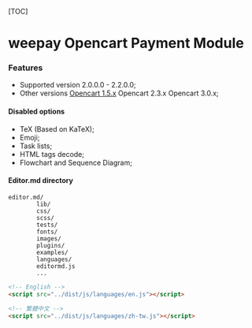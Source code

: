 [TOC]
# weepay Opencart Payment Module 
  ### Features
  
  - Supported version  2.0.0.0 - 2.2.0.0;
  - Other versions [Opencart 1.5.x](# "Heading link")  Opencart 2.3.x Opencart 3.0.x;





#### Disabled options

- TeX (Based on KaTeX);
- Emoji;
- Task lists;
- HTML tags decode;
- Flowchart and Sequence Diagram;

#### Editor.md directory

    editor.md/
            lib/
            css/
            scss/
            tests/
            fonts/
            images/
            plugins/
            examples/
            languages/     
            editormd.js
            ...

```html
<!-- English -->
<script src="../dist/js/languages/en.js"></script>

<!-- 繁體中文 -->
<script src="../dist/js/languages/zh-tw.js"></script>
```

